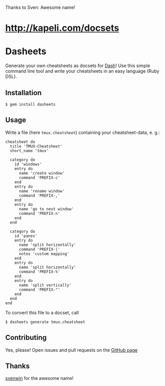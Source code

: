 Thanks to Sven: Awesome name!

# http://kapeli.com/docsets


# Dasheets

Generate your own cheatsheets as docsets for [Dash](http://kapeli.com/dash)!
Use this simple command line tool and write your cheatsheets in an easy
language (Ruby DSL).

## Installation

    $ gem install dasheets

## Usage

Write a file (here `tmux.cheatsheet`) containing your cheatsheet-data, e. g.:

    cheatsheet do
      title 'TMUX-Cheatsheet'
      short_name 'tmux'

      category do
        id 'windows'
        entry do
          name 'create window'
          command 'PREFIX-c'
        end
        entry do
          name 'rename window'
          command 'PREFIX-,'
        end
        entry do
          name 'go to next window'
          command 'PREFIX-n'
        end
      end

      category do
        id 'panes'
        entry do
          name 'split horizontally'
          command 'PREFIX-|'
          notes 'custom mapping'
        end
        entry do
          name 'split horizontally'
          command 'PREFIX-%'
        end
        entry do
          name 'split vertically'
          command 'PREFIX-"'
        end
      end
    end

To convert this file to a docset, call

    $ dasheets generate tmux.cheatsheet


## Contributing

Yes, please! Open issues and pull requests on the
[GitHub page](https://github.com/Nix-wie-weg/dasheets)

## Thanks

[svenwin](https://github.com/svenwin) for the awesome name!
